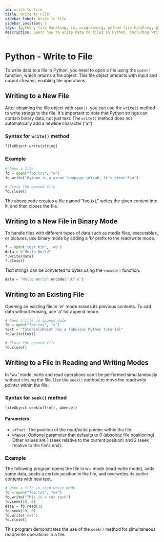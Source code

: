 ```yaml
---
id: write-to-file
title: Write to File
sidebar_label: Write to File
sidebar_position: 2
tags: [python, file handling, io, programming, python file handling, python io]
description: Learn how to write data to files in Python, including writing to a new file, writing in binary mode, appending to an existing file, and writing in reading and writing modes.
---
```


# Python - Write to File

To write data to a file in Python, you need to open a file using the `open()` function, which returns a file object. This file object interacts with input and output streams, enabling file operations.

## Writing to a New File

After obtaining the file object with `open()`, you can use the `write()` method to write strings to the file. It's important to note that Python strings can contain binary data, not just text. The `write()` method does not automatically add a newline character ('\n').

### Syntax for `write()` method

```python
fileObject.write(string)
```

### Example

```python
# Open a file
fo = open("foo.txt", "w")
fo.write("Python is a great language.\nYeah, it's great!!\n")

# Close the opened file
fo.close()
```

The above code creates a file named "foo.txt," writes the given content into it, and then closes the file.

## Writing to a New File in Binary Mode

To handle files with different types of data such as media files, executables, or pictures, use binary mode by adding a 'b' prefix to the read/write mode.

```python
f = open('test.bin', 'wb')
data = b"Hello World"
f.write(data)
f.close()
```

Text strings can be converted to bytes using the `encode()` function.

```python
data = "Hello World".encode('utf-8')
```

## Writing to an Existing File

Opening an existing file in 'w' mode erases its previous contents. To add data without erasing, use 'a' for append mode.

```python
# Open a file in append mode
fo = open("foo.txt", "a")
text = "TutorialsPoint has a fabulous Python tutorial"
fo.write(text)

# Close the opened file
fo.close()
```

## Writing to a File in Reading and Writing Modes

In 'w+' mode, write and read operations can't be performed simultaneously without closing the file. Use the `seek()` method to move the read/write pointer within the file.

### Syntax for `seek()` method

```python
fileObject.seek(offset[, whence])
```

#### Parameters

- `offset`: The position of the read/write pointer within the file.
- `whence`: Optional parameter that defaults to 0 (absolute file positioning). Other values are 1 (seek relative to the current position) and 2 (seek relative to the file's end).

### Example

The following program opens the file in w+ mode (read-write mode), adds some data, seeks a certain position in the file, and overwrites its earlier contents with new text.

```python
# Open a file in read-write mode
fo = open("foo.txt", "w+")
fo.write("This is a rat race")
fo.seek(10, 0)
data = fo.read(3)
fo.seek(10, 0)
fo.write('cat')
fo.close()
```

This program demonstrates the use of the `seek()` method for simultaneous read/write operations in a file.
